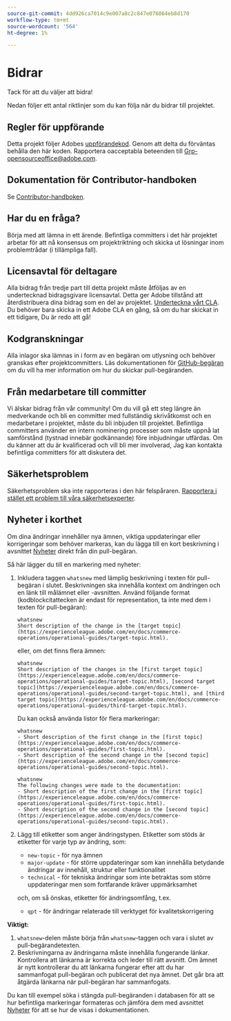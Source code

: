 ```yaml
---
source-git-commit: 4dd926ca7014c9e007a8c2c847e076064eb8d170
workflow-type: tm+mt
source-wordcount: '564'
ht-degree: 1%

---
```

# Bidrar

Tack för att du väljer att bidra!

Nedan följer ett antal riktlinjer som du kan följa när du bidrar till projektet.

## Regler för uppförande

Detta projekt följer Adobes [uppförandekod](code-of-conduct.md). Genom att delta
du förväntas behålla den här koden. Rapportera oacceptabla beteenden till
[Grp-opensourceoffice@adobe.com](mailto:Grp-opensourceoffice@adobe.com).

## Dokumentation för Contributor-handboken

Se [Contributor-handboken](https://experienceleague.adobe.com/en/docs/contributor/contributor-guide/introduction).

## Har du en fråga?

Börja med att lämna in ett ärende. Befintliga committers i det här projektet arbetar för att nå
konsensus om projektriktning och skicka ut lösningar inom problemtrådar
(i tillämpliga fall).

## Licensavtal för deltagare

Alla bidrag från tredje part till detta projekt måste åtföljas av en undertecknad bidragsgivare
licensavtal. Detta ger Adobe tillstånd att återdistribuera dina bidrag
som en del av projektet. [Underteckna vårt CLA](https://opensource.adobe.com/cla.html). Du
behöver bara skicka in ett Adobe CLA en gång, så om du har skickat in ett tidigare,
Du är redo att gå!

## Kodgranskningar

Alla inlagor ska lämnas in i form av en begäran om utlysning och behöver granskas
efter projektcommitters. Läs dokumentationen för [GitHub-begäran](https://docs.github.com/en/pull-requests/collaborating-with-pull-requests/proposing-changes-to-your-work-with-pull-requests/about-pull-requests)
om du vill ha mer information om hur du skickar pull-begäranden.

<!--
Lastly, please follow the [pull request template](PULL_REQUEST_TEMPLATE.md) when
submitting a pull request!
-->

## Från medarbetare till committer

Vi älskar bidrag från vår community! Om du vill gå ett steg längre än medverkande
och bli en committer med fullständig skrivåtkomst och en medarbetare i projektet, måste du
bli inbjuden till projektet. Befintliga committers använder en intern nominering
processer som måste uppnå lat samförstånd (tystnad innebär godkännande) före inbjudningar
utfärdas. Om du känner att du är kvalificerad och vill bli mer involverad,
Jag kan kontakta befintliga committers för att diskutera det.

## Säkerhetsproblem

Säkerhetsproblem ska inte rapporteras i den här felspåraren. [Rapportera i stället ett problem till våra säkerhetsexperter](https://helpx.adobe.com/security/alertus.html).

## Nyheter i korthet

Om dina ändringar innehåller nya ämnen, viktiga uppdateringar eller korrigeringar som behöver markeras, kan du lägga till en kort beskrivning i avsnittet [Nyheter](https://experienceleague.adobe.com/en/docs/commerce-operations/operational-guides/home#whats-new) direkt från din pull-begäran.

Så här lägger du till en markering med nyheter:

1. Inkludera taggen `whatsnew` med lämplig beskrivning i texten för pull-begäran i slutet. Beskrivningen ska innehålla kontext om ändringen och en länk till målämnet eller -avsnitten. Använd följande format (kodblockcitattecken är endast för representation, ta inte med dem i texten för pull-begäran):

   ```text
   whatsnew
   Short description of the change in the [target topic](https://experienceleague.adobe.com/en/docs/commerce-operations/operational-guides/target-topic.html).
   ```

   eller, om det finns flera ämnen:

   ```text
   whatsnew
   Short description of the changes in the [first target topic](https://experienceleague.adobe.com/en/docs/commerce-operations/operational-guides/target-topic.html), [second target topic](https://experienceleague.adobe.com/en/docs/commerce-operations/operational-guides/second-target-topic.html), and [third target topic](https://experienceleague.adobe.com/en/docs/commerce-operations/operational-guides/third-target-topic.html).
   ```

   Du kan också använda listor för flera markeringar:

   ```text
   whatsnew
   - Short description of the first change in the [first topic](https://experienceleague.adobe.com/en/docs/commerce-operations/operational-guides/first-topic.html).
   - Short description of the second change in the [second topic](https://experienceleague.adobe.com/en/docs/commerce-operations/operational-guides/second-topic.html).
   ```

   ```text
   whatsnew
   The following changes were made to the documentation:
   - Short description of the first change in the [first topic](https://experienceleague.adobe.com/en/docs/commerce-operations/operational-guides/first-topic.html).
   - Short description of the second change in the [second topic](https://experienceleague.adobe.com/en/docs/commerce-operations/operational-guides/second-topic.html).
   ```

1. Lägg till etiketter som anger ändringstypen. Etiketter som stöds är etiketter för varje typ av ändring, som:

   - `new-topic` - för nya ämnen
   - `major-update` - för större uppdateringar som kan innehålla betydande ändringar av innehåll, struktur eller funktionalitet
   - `technical` - för tekniska ändringar som inte betraktas som större uppdateringar men som fortfarande kräver uppmärksamhet

   och, om så önskas, etiketter för ändringsomfång, t.ex.

   - `qpt` - för ändringar relaterade till verktyget för kvalitetskorrigering

**Viktigt:**

1. `whatsnew`-delen måste börja från `whatsnew`-taggen och vara i slutet av pull-begärandetexten.
1. Beskrivningarna av ändringarna måste innehålla fungerande länkar. Kontrollera att länkarna är korrekta och leder till rätt avsnitt. Om ämnet är nytt kontrollerar du att länkarna fungerar efter att du har sammanfogat pull-begäran och publicerat det nya ämnet. Det går bra att åtgärda länkarna när pull-begäran har sammanfogats.

Du kan till exempel söka i stängda pull-begäranden i databasen för att se hur befintliga markeringar formateras och jämföra dem med avsnittet [Nyheter](https://experienceleague.adobe.com/en/docs/commerce-operations/operational-guides/home#whats-new) för att se hur de visas i dokumentationen.
